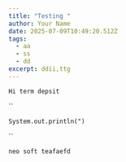 ```yaml
---
title: "Testing "
author: Your Name
date: 2025-07-09T10:49:20.512Z
tags:
  - aa
  - ss
  - dd
excerpt: ddii,ttg
---
```

`H﻿i term depsit `

``

`S﻿ystem.out.println(")`

``

`n﻿eo soft teafaefd`